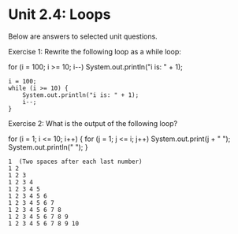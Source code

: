 # Unit 2.4: Loops

Below are answers to selected unit questions.

Exercise 1: Rewrite the following loop as a while loop:
    
for (i = 100; i >= 10; i--) System.out.println("i is: " + 1);

```
i = 100;
while (i >= 10) {
    System.out.println("i is: " + 1);
    i--;
}
```
Exercise 2: What is the output of the following loop?
       
for (i = 1; i <= 10; i++) { for (j = 1; j <= i; j++) System.out.print(j + " "); System.out.println(" "); }

```
1  (Two spaces after each last number)
1 2  
1 2 3  
1 2 3 4  
1 2 3 4 5  
1 2 3 4 5 6  
1 2 3 4 5 6 7  
1 2 3 4 5 6 7 8  
1 2 3 4 5 6 7 8 9  
1 2 3 4 5 6 7 8 9 10  
```
